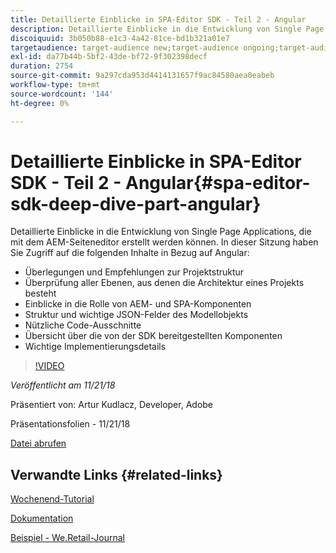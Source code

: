 ```yaml
---
title: Detaillierte Einblicke in SPA-Editor SDK - Teil 2 - Angular
description: Detaillierte Einblicke in die Entwicklung von Single Page Applications, die mit dem AEM-Seiteneditor erstellt werden können.
discoiquuid: 3b050b88-e1c3-4a42-81ce-bd1b321a01e7
targetaudience: target-audience new;target-audience ongoing;target-audience upgrader
exl-id: da77b44b-5bf2-43de-bf72-9f302398decf
duration: 2754
source-git-commit: 9a297cda953d4414131657f9ac84580aea0eabeb
workflow-type: tm+mt
source-wordcount: '144'
ht-degree: 0%

---
```


# Detaillierte Einblicke in SPA-Editor SDK - Teil 2 - Angular{#spa-editor-sdk-deep-dive-part-angular}

Detaillierte Einblicke in die Entwicklung von Single Page Applications, die mit dem AEM-Seiteneditor erstellt werden können. In dieser Sitzung haben Sie Zugriff auf die folgenden Inhalte in Bezug auf Angular:

* Überlegungen und Empfehlungen zur Projektstruktur
* Überprüfung aller Ebenen, aus denen die Architektur eines Projekts besteht
* Einblicke in die Rolle von AEM- und SPA-Komponenten
* Struktur und wichtige JSON-Felder des Modellobjekts
* Nützliche Code-Ausschnitte
* Übersicht über die von der SDK bereitgestellten Komponenten
* Wichtige Implementierungsdetails

>[!VIDEO](https://video.tv.adobe.com/v/25503/?quality-9)

*Veröffentlicht am 11/21/18*

Präsentiert von: Artur Kudlacz, Developer, Adobe

Präsentationsfolien - 11/21/18

[Datei abrufen](assets/aem-gems-aem-spaeditorangular-112118.pdf)

## Verwandte Links {#related-links}

[Wochenend-Tutorial](https://experienceleague.adobe.com/docs/experience-manager-learn/getting-started-wknd-tutorial-develop/overview.html?lang=de)

[Dokumentation](https://helpx.adobe.com/de/experience-manager/6-4/sites/developing/using/spa-overview.html)

[Beispiel - We.Retail-Journal](https://github.com/adobe/aem-sample-we-retail-journal)

<!--
[Get back to the Overview](https://helpx.adobe.com/de/experience-manager/kt/eseminars/gems/aem-index.html)
-->
